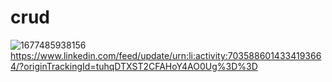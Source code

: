 # crud
![1677485938156](https://github.com/dinesh061/crud/assets/115059054/3f41c8b3-b251-473f-b558-c53ad113dff7)
https://www.linkedin.com/feed/update/urn:li:activity:7035886014334193664/?originTrackingId=tuhqDTXST2CFAHoY4AO0Ug%3D%3D
